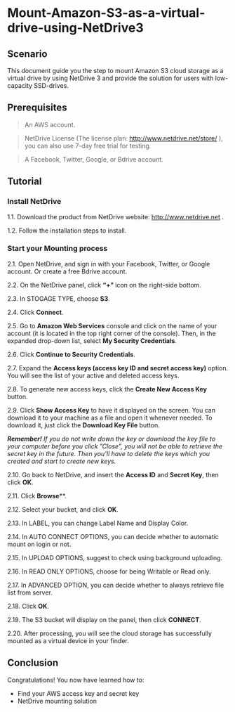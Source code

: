 # Mount-Amazon-S3-as-a-virtual-drive-using-NetDrive3


## Scenario
This document guide you the step to mount Amazon S3 cloud storage as a virtual drive by using NetDrive 3 and provide the solution for users with low-capacity SSD-drives.

## Prerequisites
> An AWS account.

> NetDrive License (The license plan: http://www.netdrive.net/store/ ), you can also use 7-day free trial for testing.

> A Facebook, Twitter, Google, or Bdrive account.

## Tutorial
### Install NetDrive
1.1. Download the product from NetDrive website: http://www.netdrive.net .

1.2. Follow the installation steps to install.

### Start your Mounting process
2.1.	Open NetDrive, and sign in with your Facebook, Twitter, or Google account. Or create a free Bdrive account.

2.2.	On the NetDrive panel, click **“+”** icon on the right-side bottom.

2.3.	In STOGAGE TYPE, choose **S3**.

2.4.	Click **Connect**.

2.5.	Go to **Amazon Web Services** console and click on the name of your account (it is located in the top right corner of the console). Then, in the expanded drop-down list, select **My Security Credentials**.

2.6.	Click **Continue to Security Credentials**.

2.7.	Expand the **Access keys (access key ID and secret access key)** option. You will see the list of your active and deleted access keys.

2.8.	To generate new access keys, click the **Create New Access Key** button.

2.9.	Click **Show Access Key** to have it displayed on the screen. You can download it to your machine as a file and open it whenever needed. To download it, just click the **Download Key File** button. 

***Remember!** If you do not write down the key or download the key file to your computer before you click ”Close”, you will not be able to retrieve the secret key in the future. Then you’ll have to delete the keys which you created and start to create new keys.*

2.10.	Go back to NetDrive, and insert the **Access ID** and **Secret Key**, then click **OK**.

2.11.	Click **Browse****.

2.12.	Select your bucket, and click **OK**.

2.13.	In LABEL, you can change Label Name and Display Color. 

2.14.	In AUTO CONNECT OPTIONS, you can decide whether to automatic mount on login or not.

2.15.	In UPLOAD OPTIONS, suggest to check using background uploading.

2.16.	In READ ONLY OPTIONS, choose for being Writable or Read only.

2.17.	In ADVANCED OPTION, you can decide whether to always retrieve file list from server.

2.18.	Click **OK**.

2.19.	The S3 bucket will display on the panel, then click **CONNECT**.

2.20.	After processing, you will see the cloud storage has successfully mounted as a virtual device in your finder.



## Conclusion

Congratulations! You now have learned how to:
* Find your AWS access key and secret key
* NetDrive mounting solution

